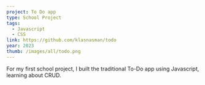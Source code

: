 ```yaml
---
project: To Do app
type: School Project
tags:
  - Javascript
  - CSS
link: https://github.com/klasnasman/todo
year: 2023
thumb: /images/all/todo.png
---
```


For my first school project, I built the traditional To-Do app using Javascript, learning about CRUD.
